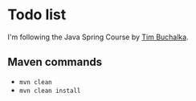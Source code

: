 # Todo list

I'm following the Java Spring Course by [Tim Buchalka](https://www.udemy.com/course/java-spring-framework-masterclass/).

## Maven commands

- `mvn clean`
- `mvn clean install`